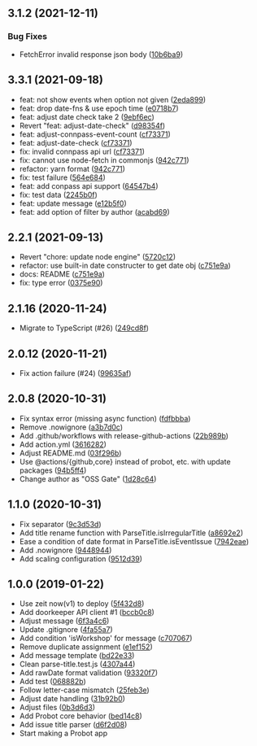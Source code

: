 ## 3.1.2 (2021-12-11)


### Bug Fixes

* FetchError invalid response json body ([10b6ba9](https://github.com/oss-gate/issue-cleaner/commit/10b6ba98bf9dcfc2d4e723c3b291e9cb0d571cc7))

## 3.3.1 (2021-09-18)

* feat: not show events when option not given ([2eda899](https://github.com/oss-gate/issue-cleaner/commit/2eda8994822c97ae9e459b68b93d1a2bde865bc7))
* feat: drop date-fns & use epoch time ([e0718b7](https://github.com/oss-gate/issue-cleaner/commit/e0718b7a2856fc940c07978d87d1eea59531e306))
* feat: adjust date check take 2 ([9ebf6ec](https://github.com/oss-gate/issue-cleaner/commit/9ebf6ec761d78911fd6149277d8cc1d51bc75fcb))
* Revert "feat: adjust-date-check" ([d98354f](https://github.com/oss-gate/issue-cleaner/commit/d98354f80cf2de4773698174a9ce900c79bf5c6f))
* feat: adjust-connpass-event-count ([cf73371](https://github.com/oss-gate/issue-cleaner/commit/cf73371e557ea62c1e83e6f5662aaffd0f2713b3))
* feat: adjust-date-check ([cf73371](https://github.com/oss-gate/issue-cleaner/commit/cf73371e557ea62c1e83e6f5662aaffd0f2713b3))
* fix: invalid connpass api url ([cf73371](https://github.com/oss-gate/issue-cleaner/commit/cf73371e557ea62c1e83e6f5662aaffd0f2713b3))
* fix: cannot use node-fetch in commonjs ([942c771](https://github.com/oss-gate/issue-cleaner/commit/942c7717eefbacd16625bff4dd39a615957565b2))
* refactor: yarn format ([942c771](https://github.com/oss-gate/issue-cleaner/commit/942c7717eefbacd16625bff4dd39a615957565b2))
* fix: test failure ([564e684](https://github.com/oss-gate/issue-cleaner/commit/564e6849c063b11fce91b88afe1f1dcaf0d85def))
* feat: add conpass api support ([64547b4](https://github.com/oss-gate/issue-cleaner/commit/64547b4261994de526f1a26d7928b8e3191dbe0f))
* fix: test data ([2245b0f](https://github.com/oss-gate/issue-cleaner/commit/2245b0fd4674540234d9c4b9ff79a9be13be3f74))
* feat: update message ([e12b5f0](https://github.com/oss-gate/issue-cleaner/commit/e12b5f01f497e05850e74b54fe931304ea52514b))
* feat: add option of filter by author ([acabd69](https://github.com/oss-gate/issue-cleaner/commit/acabd6918c46aca8d93c63ca198129d0d4dc56ac))


## 2.2.1 (2021-09-13)


* Revert "chore: update node engine" ([5720c12](https://github.com/oss-gate/issue-cleaner/commit/5720c121fcb79ab793bdccd51218d96b344c517c))
* refactor: use built-in date constructer to get date obj ([c751e9a](https://github.com/oss-gate/issue-cleaner/commit/c751e9a9aa10cbc2080802d16c47cc5b4815d1e5))
* docs: README ([c751e9a](https://github.com/oss-gate/issue-cleaner/commit/c751e9a9aa10cbc2080802d16c47cc5b4815d1e5))
* fix: type error ([0375e90](https://github.com/oss-gate/issue-cleaner/commit/0375e900cb51dff5f1cdd2d1701e5615dc7e677e))


## 2.1.16 (2020-11-24)


* Migrate to TypeScript (#26) ([249cd8f](https://github.com/oss-gate/issue-cleaner/commit/249cd8ff3c169929cea935e4343040299f46ced3))


## 2.0.12 (2020-11-21)


* Fix action failure (#24) ([99635af](https://github.com/oss-gate/issue-cleaner/commit/99635af535d33281eb88c73b068a5f34e7cbc4f4))


## 2.0.8 (2020-10-31)


* Fix syntax error (missing async function) ([fdfbbba](https://github.com/oss-gate/issue-cleaner/commit/fdfbbba2a855b3d9d6e41e88600b1df4f68dfc65))
* Remove .nowignore ([a3b7d0c](https://github.com/oss-gate/issue-cleaner/commit/a3b7d0ca612390ac671649c53e153f42b79f69ef))
* Add .github/workflows with release-github-actions ([22b989b](https://github.com/oss-gate/issue-cleaner/commit/22b989bb15a9d415a5a1c7535b346d535cf92aa3))
* Add action.yml ([3616282](https://github.com/oss-gate/issue-cleaner/commit/36162824a262d7dc46e44e43ee8a04fbcfd572c7))
* Adjust README.md ([03f296b](https://github.com/oss-gate/issue-cleaner/commit/03f296b5b3badb7ac68338cb7ffbb06a064286c5))
* Use @actions/{github,core} instead of probot, etc. with update packages ([94b5ff4](https://github.com/oss-gate/issue-cleaner/commit/94b5ff4f1ca914df72c7ea6649d42c47622f3593))
* Change author as "OSS Gate" ([1d28c64](https://github.com/oss-gate/issue-cleaner/commit/1d28c6476363804ded25b5aaa48b162181e87118))



## 1.1.0 (2020-10-31)


* Fix separator ([9c3d53d](https://github.com/oss-gate/issue-cleaner/commit/9c3d53d04f7723860faab2936f3b4a13164d53c9))
* Add title rename function with ParseTitle.isIrregularTitle ([a8692e2](https://github.com/oss-gate/issue-cleaner/commit/a8692e2f6d05aada4f61bc20e2086f024e9c295d))
* Ease a condition of date format in ParseTitle.isEventIssue ([7942eae](https://github.com/oss-gate/issue-cleaner/commit/7942eae1f13513bb66ba011baa0f0a0311ee054a))
* Add .nowignore ([9448944](https://github.com/oss-gate/issue-cleaner/commit/944894445d3f7f762e6ab09711a175ebb9de251a))
* Add scaling configuration ([9512d39](https://github.com/oss-gate/issue-cleaner/commit/9512d39831c4e218c9dae08d3cdcd19d22431eca))


## 1.0.0 (2019-01-22)


* Use zeit now(v1) to deploy ([5f432d8](https://github.com/oss-gate/issue-cleaner/commit/5f432d842dbbd85e9eb3c45dfd56cd3c15269dee))
* Add doorkeeper API client #1 ([bccb0c8](https://github.com/oss-gate/issue-cleaner/commit/bccb0c8ce77346c7847aa7553cd320e3f5774c5f))
* Adjust message ([6f3a4c6](https://github.com/oss-gate/issue-cleaner/commit/6f3a4c6cff1921d510ed6bbadf243ed49fcd19a6))
* Update .gitignore ([4fa55a7](https://github.com/oss-gate/issue-cleaner/commit/4fa55a726e4eb35a66b7cb387d75717f21226c9f))
* Add condition 'isWorkshop' for message ([c707067](https://github.com/oss-gate/issue-cleaner/commit/c70706785f3ba5d1655231bee56b3cc5baedc001))
* Remove duplicate assignment ([e1ef152](https://github.com/oss-gate/issue-cleaner/commit/e1ef152669525e17f56093229055fda918385709))
* Add message template ([bd22e33](https://github.com/oss-gate/issue-cleaner/commit/bd22e33289f9666a85ca9fe71ce50dc99541e1cf))
* Clean parse-title.test.js ([4307a44](https://github.com/oss-gate/issue-cleaner/commit/4307a440ebe0633e4d3820c94079f19c474bb836))
* Add rawDate format validation ([93320f7](https://github.com/oss-gate/issue-cleaner/commit/93320f75e8dd6af91b0f7de5304e443b09835270))
* Add test ([068882b](https://github.com/oss-gate/issue-cleaner/commit/068882bdbc630e274dc6b666bfbe3d85e8474546))
* Follow letter-case mismatch ([25feb3e](https://github.com/oss-gate/issue-cleaner/commit/25feb3e5aca9774a12a7fa8fec3e69c38f4ed410))
* Adjust date handling ([31b92b0](https://github.com/oss-gate/issue-cleaner/commit/31b92b0f2c5bcd37b94c90175aecc4d12a32b8dc))
* Adjust files ([0b3d6d3](https://github.com/oss-gate/issue-cleaner/commit/0b3d6d3292965649acfd3383737b87c7f0f33c78))
* Add Probot core behavior ([bed14c8](https://github.com/oss-gate/issue-cleaner/commit/bed14c85a1911bde933d8b111d8a6cd34efe2283))
* Add issue title parser ([d6f2d08](https://github.com/oss-gate/issue-cleaner/commit/d6f2d08b0669b0b94829e85302caa86e33a12bc1))
* Start making a Probot app


